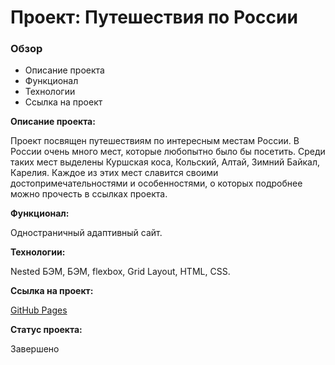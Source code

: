 # Проект: Путешествия по России

### Обзор
* Описание проекта
* Функционал
* Технологии
* Ссылка на проект

**Описание проекта:**

Проект посвящен путешествиям по интересным местам России. В России очень много мест, которые любопытно было бы посетить. Среди таких мест выделены Куршская коса, Кольский, Алтай, Зимний Байкал, Карелия. Каждое из этих мест славится своими достопримечательностями и особенностями, о которых подробнее можно прочесть в ссылках проекта.

**Функционал:**

Одностраничный адаптивный сайт.

**Технологии:**

Nested БЭМ, БЭМ, flexbox, Grid Layout, HTML, CSS.

**Ссылка на проект:**

[GitHub Pages](https://olga-mus.github.io/russian-travel/index.html)

**Статус проекта:**

Завершено
